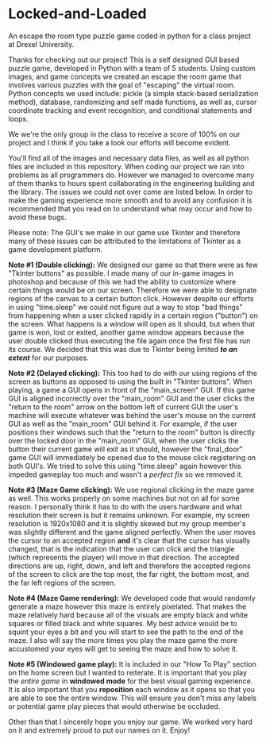 # Locked-and-Loaded
An escape the room type puzzle game coded in python for a class project at Drexel University.

Thanks for checking out our project! This is a self designed GUI based puzzle game, developed in Python with a team of 5 students. Using custom images, and game concepts we created an escape the room game that involves various puzzles with the goal of "escaping" the virtual room. Python concepts we used include: pickle (a simple stack-based serialization method), database, randomizing and self made functions, as well as, cursor coordinate tracking and event recognition, and conditional statements and loops.

We we're the only group in the class to receive a score of 100% on our project and I think if you take a look our efforts will become evident.

You'll find all of the images and necessary data files, as well as all python files are included in this repository. When coding our project we ran into problems as all programmers do. However we managed to overcome many of them thanks to hours spent collaborating in the engineering building and the library. The issues we could not over come are listed below. In order to make the gaming experience more smooth and to avoid any confusion it is recommended that you read on to understand what may occur and how to avoid these bugs.

Please note: The GUI's we make in our game use Tkinter and therefore many of these issues can be attributed to the limitations of Tkinter as a game development platform.

**Note #1 (Double clicking):**
We designed our game so that there were as few "Tkinter buttons" as possible. I made many of our in-game images in photoshop and because of this we had the ability to customize where certain things would be on our screen. Therefore we were able to designate regions of the canvas to a certain button click. However despite our efforts in using "time.sleep" we could not figure out a way to stop "bad things" from happening when a user clicked rapidly in a certain region ("button") on the screen. What happens is a window will open as it should, but when that game is won, lost or exited, another game window appears because the user double clicked thus executing the file again once the first file has run its course. We decided that this was due to Tkinter being limited __*to an extent*__ for our purposes.

**Note #2 (Delayed clicking):**
This too had to do with our using regions of the screen as buttons as opposed to using the built in "Tkinter buttons". When playing, a game a GUI opens in front of the "main_screen" GUI. If this game GUI is aligned incorrectly over the "main_room" GUI and the user clicks the "return to the room" arrow on the bottom left of current GUI the user's machine will execute whatever was behind the user's mouse on the current GUI as well as the "main_room" GUI behind it. For example, if the user positions their windows such that the "return to the room" button is directly over the locked door in the "main_room" GUI, when the user clicks the button their current game will exit as it should, however the "final_door" game GUI will immediately be opened due to the mouse click registering on both GUI's. We tried to solve this using "time.sleep" again however this impeded gameplay too much and wasn't a *perfect fix* so we removed it.

**Note #3 (Maze Game clicking):**
We use regional clicking in the maze game as well. This works properly on some machines but not on all for some reason. I personally think it has to do with the users hardware and what resolution their screen is but it remains unknown. For example, my screen resolution is 1920x1080 and it is slightly skewed but my group member's was slightly different and the game aligned perfectly. When the user moves the cursor to an accepted region **and** it's clear that the cursor has visually changed, that is the indication that the user can click and the triangle (which represents the player) will move in that direction. The accepted directions are up, right, down, and left and therefore the accepted regions of the screen to click are the top most, the far right, the bottom most, and the far left regions of the screen.

**Note #4 (Maze Game rendering):**
We developed code that would randomly generate a maze however this maze is entirely pixelated. That makes the maze relatively hard because all of the visuals are empty black and white squares or filled black and white squares. My best advice would be to squint your eyes a bit and you will start to see the path to the end of the maze. I also will say the more times you play the maze game the more accustomed your eyes will get to seeing the maze and how to solve it. 

**Note #5 (Windowed game play):**
It is included in our "How To Play" section on the home screen but I wanted to reiterate. It is important that you play the *entire game* in **windowed mode** for the best visual gaming experience. It is also important that you **reposition** each window as it opens so that you are able to see the entire window. This will ensure you don't miss any labels or potential game play pieces that would otherwise be occluded.

Other than that I sincerely hope you enjoy our game. We worked very hard on it and extremely proud to put our names on it. Enjoy!
